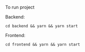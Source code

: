 To run project

Backend:

```
cd backend && yarn && yarn start
```

Frontend:

```
cd frontend && yarn && yarn start
```
